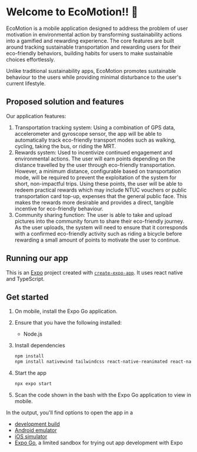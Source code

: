 # Welcome to EcoMotion!! 👋

EcoMotion is a mobile application designed to address the problem of user motivation in environmental action by transforming sustainability actions into a gamified and rewarding experience. The core features are built around tracking sustainable transportation and rewarding users for their eco-friendly behaviors, building habits for users to make sustainable choices effortlessly.

Unlike traditional sustainability apps, EcoMotion promotes sustainable behaviour to the users while providing minimal disturbance to the user's current lifestyle.

## Proposed solution and features
Our application features:
1. Transportation tracking system:  Using a combination of GPS data, accelerometer and gyroscope sensor, the app will be able to automatically track eco-friendly transport modes such as walking, cycling, taking the bus, or riding the MRT.
2. Rewards system: Used to incentivize continued engagement and environmental actions. The user will earn points depending on the distance travelled by the user through eco-friendly transportation. However, a minimum distance, configurable based on transportation mode, will be required to prevent the exploitation of the system for short, non-impactful trips.  Using these points, the user will be able to redeem practical rewards which may include NTUC vouchers or public transportation card top-up, expenses that the general public face. This makes the rewards more desirable and provides a direct, tangible incentive for eco-friendly behaviour.
3. Community sharing function: The user is able to take and upload pictures into the community forum to share their eco-friendly journey. As the user uploads, the system will need to ensure that it corresponds with a confirmed eco-friendly activity such as riding a bicycle before rewarding a small amount of points to motivate the user to continue.

## Running our app
This is an [Expo](https://expo.dev) project created with [`create-expo-app`](https://www.npmjs.com/package/create-expo-app). It uses react native and TypeScript.

## Get started

1. On mobile, install the Expo Go application.
2. Ensure that you have the following installed:
    - Node.js


3. Install dependencies

   ```bash
   npm install
   npm install nativewind tailwindcss react-native-reanimated react-native-safe-area-context
   ```

5. Start the app

   ```bash
   npx expo start
   ```

6. Scan the code shown in the bash with the Expo Go application to view in mobile.

In the output, you'll find options to open the app in a

- [development build](https://docs.expo.dev/develop/development-builds/introduction/)
- [Android emulator](https://docs.expo.dev/workflow/android-studio-emulator/)
- [iOS simulator](https://docs.expo.dev/workflow/ios-simulator/)
- [Expo Go](https://expo.dev/go), a limited sandbox for trying out app development with Expo
